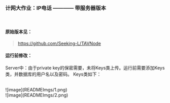 ### 计网大作业：IP电话  ———— 带服务器版本
<br>

#### 原始版本见：
> https://github.com/Seeking-L/TAVNode

#### 运行前修改：
Server中：由于private key的保密需要，未将Keys类上传。运行前需要添加Keys类，并数据库的用户名以及密码。 Keys类如下：

<br>
![image](READMEImgs/1.png)

<br>
![image](READMEImgs/2.png)